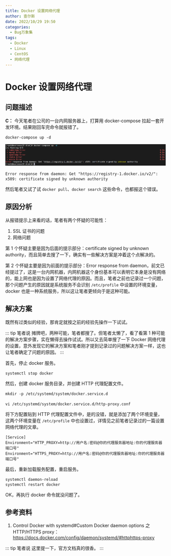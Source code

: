 ```yaml
---
title: Docker 设置网络代理
author: 查尔斯
date: 2022/10/29 19:50
categories:
  - Bug万象集
tags:
  - Docker
  - Linux
  - CentOS
  - 网络代理
---
```


# Docker 设置网络代理

## 问题描述

**C：** 今天笔者在公司的一台内网服务器上，打算用 docker-compose 拉起一套开发环境。结果刚回车完命令就报错了。

```shell
docker-compose up -d
```

![202210291930211](../../../../../public/img/2022/10/29/202210291930211.png)

```
Error response from daemon: Get "https://registry-1.docker.io/v2/": x509: certificate signed by unknown authority
```

然后笔者又试了试 `docker pull`、`docker search` 这些命令，也都报这个错误。

## 原因分析

从报错提示上来看的话，笔者有两个怀疑的可能性：

1. SSL 证书的问题
2. 网络问题

第 1 个怀疑主要是因为后面的提示部分：certificate signed by unknown authority，而且简单去搜了一下，确实有一些解决方案是冲着这个点解决的。

第 2 个怀疑主要是因为前面的提示部分：Error response from daemon，前文已经提过了，这是一台内网机器，内网机器这个身份基本可以表明它本身是没有网络的，能上网也是因为设置了网络代理的原因。而且，笔者之前也记录过一个问题，那个问题产生的原因就是系统服务不会识别 `/etc/profile` 中设置的环境变量，docker 也是一种系统服务，所以这让笔者更倾向于是这种可能。

## 解决方案

既然有过类似的经验，那肯定就按之前的经验先操作一下试试。

::: tip 笔者说
摊牌吧，两种可能，笔者都搜了。但笔者太懒了，看了看第 1 种可能的解决方案步骤，实在懒得去操作试试。所以又去简单搜了一下 Docker 网络代理的设置，意外发现它的解决方案和笔者刚才提到记录过的问题解决方案一样，这也让笔者确定了问题的原因。
:::

首先，停止 docker 服务。

```shell
systemctl stop docker
```

然后，创建 docker 服务目录，并创建 HTTP 代理配置文件。

```shell
mkdir -p /etc/systemd/system/docker.service.d

vi /etc/systemd/system/docker.service.d/http-proxy.conf
```

将下方配置贴到 HTTP 代理配置文件中，是的没错，就是添加了两个环境变量，这两个环境变量在 `/etc/profile` 中也设置过，详情见之前笔者记录过的一篇设置网络代理的文章。

```shell
[Service]
Environment="HTTP_PROXY=http://用户名:密码@你的代理服务器地址:你的代理服务器端口号"
Environment="HTTPS_PROXY=http://用户名:密码@你的代理服务器地址:你的代理服务器端口号"
```

最后，重新加载服务配置，重启服务。

```shell
systemctl daemon-reload
systemctl restart docker
```

OK，再执行 docker 命令就没问题了。

## 参考资料

1. Control Docker with systemd#Custom Docker daemon options 之 HTTP/HTTPS proxy：https://docs.docker.com/config/daemon/systemd/#httphttps-proxy

::: tip 笔者说
这里提一下，官方文档真的很香。
:::
